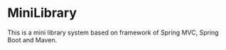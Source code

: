 # MiniLibrary
This is a mini library system based on framework of Spring MVC, Spring Boot and Maven.
